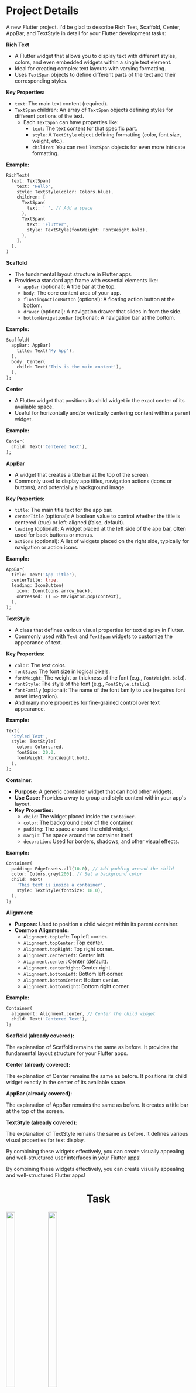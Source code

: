 # Project Details

A new Flutter project.
I'd be glad to describe Rich Text, Scaffold, Center, AppBar, and TextStyle in detail for your Flutter development tasks:

**Rich Text**

- A Flutter widget that allows you to display text with different styles, colors, and even embedded widgets within a single text element.
- Ideal for creating complex text layouts with varying formatting.
- Uses `TextSpan` objects to define different parts of the text and their corresponding styles.

**Key Properties:**

- `text`: The main text content (required).
- `TextSpan` children: An array of `TextSpan` objects defining styles for different portions of the text.
  - Each `TextSpan` can have properties like:
    - `text`: The text content for that specific part.
    - `style`: A `TextStyle` object defining formatting (color, font size, weight, etc.).
    - `children`: You can nest `TextSpan` objects for even more intricate formatting.

**Example:**

```dart
RichText(
  text: TextSpan(
    text: 'Hello',
    style: TextStyle(color: Colors.blue),
    children: [
      TextSpan(
        text: ' ', // Add a space
      ),
      TextSpan(
        text: 'Flutter',
        style: TextStyle(fontWeight: FontWeight.bold),
      ),
    ],
  ),
)
```

**Scaffold**

- The fundamental layout structure in Flutter apps.
- Provides a standard app frame with essential elements like:
  - `appBar` (optional): A title bar at the top.
  - `body`: The core content area of your app.
  - `floatingActionButton` (optional): A floating action button at the bottom.
  - `drawer` (optional): A navigation drawer that slides in from the side.
  - `bottomNavigationBar` (optional): A navigation bar at the bottom.

**Example:**

```dart
Scaffold(
  appBar: AppBar(
    title: Text('My App'),
  ),
  body: Center(
    child: Text('This is the main content'),
  ),
);
```

**Center**

- A Flutter widget that positions its child widget in the exact center of its available space.
- Useful for horizontally and/or vertically centering content within a parent widget.

**Example:**

```dart
Center(
  child: Text('Centered Text'),
);
```

**AppBar**

- A widget that creates a title bar at the top of the screen.
- Commonly used to display app titles, navigation actions (icons or buttons), and potentially a background image.

**Key Properties:**

- `title`: The main title text for the app bar.
- `centerTitle` (optional): A boolean value to control whether the title is centered (true) or left-aligned (false, default).
- `leading` (optional): A widget placed at the left side of the app bar, often used for back buttons or menus.
- `actions` (optional): A list of widgets placed on the right side, typically for navigation or action icons.

**Example:**

```dart
AppBar(
  title: Text('App Title'),
  centerTitle: true,
  leading: IconButton(
    icon: Icon(Icons.arrow_back),
    onPressed: () => Navigator.pop(context),
  ),
);
```

**TextStyle**

- A class that defines various visual properties for text display in Flutter.
- Commonly used with `Text` and `TextSpan` widgets to customize the appearance of text.

**Key Properties:**

- `color`: The text color.
- `fontSize`: The font size in logical pixels.
- `fontWeight`: The weight or thickness of the font (e.g., `FontWeight.bold`).
- `fontStyle`: The style of the font (e.g., `FontStyle.italic`).
- `fontFamily` (optional): The name of the font family to use (requires font asset integration).
- And many more properties for fine-grained control over text appearance.

**Example:**

```dart
Text(
  'Styled Text',
  style: TextStyle(
    color: Colors.red,
    fontSize: 20.0,
    fontWeight: FontWeight.bold,
  ),
);
```

**Container:**

- **Purpose:** A generic container widget that can hold other widgets.
- **Use Case:** Provides a way to group and style content within your app's layout.
- **Key Properties:**
    - `child`: The widget placed inside the `Container`.
    - `color`: The background color of the container.
    - `padding`: The space around the child widget.
    - `margin`: The space around the container itself.
    - `decoration`: Used for borders, shadows, and other visual effects.

**Example:**

```dart
Container(
  padding: EdgeInsets.all(10.0), // Add padding around the child
  color: Colors.grey[200], // Set a background color
  child: Text(
    'This text is inside a container',
    style: TextStyle(fontSize: 18.0),
  ),
);
```

**Alignment:**

- **Purpose:** Used to position a child widget within its parent container.
- **Common Alignments:**
    - `Alignment.topLeft`: Top left corner.
    - `Alignment.topCenter`: Top center.
    - `Alignment.topRight`: Top right corner.
    - `Alignment.centerLeft`: Center left.
    - `Alignment.center`: Center (default).
    - `Alignment.centerRight`: Center right.
    - `Alignment.bottomLeft`: Bottom left corner.
    - `Alignment.bottomCenter`: Bottom center.
    - `Alignment.bottomRight`: Bottom right corner.

**Example:**

```dart
Container(
  alignment: Alignment.center, // Center the child widget
  child: Text('Centered Text'),
);
```

**Scaffold (already covered):**

The explanation of Scaffold remains the same as before. It provides the fundamental layout structure for your Flutter apps.

**Center (already covered):**

The explanation of Center remains the same as before. It positions its child widget exactly in the center of its available space.

**AppBar (already covered):**

The explanation of AppBar remains the same as before. It creates a title bar at the top of the screen.

**TextStyle (already covered):**

The explanation of TextStyle remains the same as before. It defines various visual properties for text display.

By combining these widgets effectively, you can create visually appealing and well-structured user interfaces in your Flutter apps!

By combining these widgets effectively, you can create visually appealing and well-structured Flutter apps!


<h1 align="center">Task</h1>
<p>
  <img src="https://github.com/Avesh6754/demo_ui/assets/149478146/cf6ac99a-0bde-4377-9173-85f0dee5e404" width="22%" Height="35%">
  <img src="https://github.com/Avesh6754/demo_ui/assets/149478146/f0aee2ea-f7b6-418b-8890-e5cdc2380524" width="22%" Height="35%">
</p>


